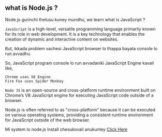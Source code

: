 <h2>what is Node.js ?</h2>
<p>Node.js gurinchi thelusu kuney mundhu, we learn what is JavaScript ?</p>
<p><code>JavaScript</code> is a high-level, versatile programming language primarily known for its role in web development. It is a key technology that enables the creation of dynamic and interactive content on websites.</p>
<p>But, ikkada problem vachesi JavaScript browser lo thappa bayata console lo run avvadhu.</p>

<p>So, JavaScript program console lo run avvadaniki JavaScript Engine kavali like,</p>
<code>Chrome uses V8 Engine </code><br>
<code>Fire Fox uses Spider Monkey</code>

<p><code>Node JS</code> is an open-source and cross-platform runtime environment built on Chrome’s V8 JavaScript engine for executing JavaScript code outside of a browser.</p>

Node.js is often referred to as "cross-platform" because it can be executed on various operating systems, providing a consistent runtime environment for JavaScript outside of the web browser. 

Mi system lo node.js install chesukovali anukuntey <a href="https://nodejs.org/en/download">Click Here</a>